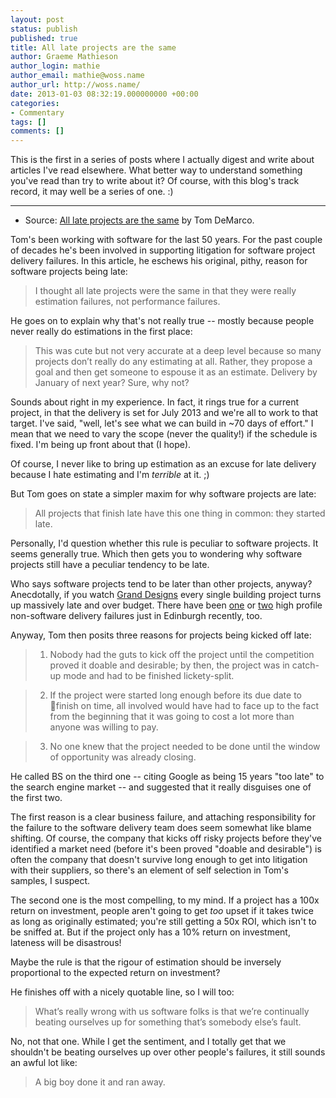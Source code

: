 ```yaml
---
layout: post
status: publish
published: true
title: All late projects are the same
author: Graeme Mathieson
author_login: mathie
author_email: mathie@woss.name
author_url: http://woss.name/
date: 2013-01-03 08:32:19.000000000 +00:00
categories:
- Commentary
tags: []
comments: []
---
```

This is  the first in a series of posts where I actually digest and write about articles I've read elsewhere. What better way to understand something you've read than try to write about it? Of course, with this blog's track record, it may well be a series of one. :)

----

* Source: [All late projects are the same](http://www.computer.org/cms/Computer.org/ComputingNow/homepage/2011/1111/W_SW_AllLateProjectsAretheSame.pdf) by Tom DeMarco.

Tom's been working with software for the last 50 years. For the past couple of decades he's been involved in supporting litigation for software project delivery failures. In this article, he eschews his original, pithy, reason for software projects being late:

> I thought all late projects were the same in that they were really estimation failures, not performance failures.

He goes on to explain why that's not really true -- mostly because people never really do estimations in the first place:

> This was cute but not very accurate at a deep level because so many projects don’t really do any estimating at all. Rather, they propose a goal and then get someone to espouse it as an estimate. Delivery by January of next year? Sure, why not?

Sounds about right in my experience. In fact, it rings true for a current project, in that the delivery is set for July 2013 and we're all to work to that target. I've said, "well, let's see what we can build in ~70 days of effort." I mean that we need to vary the scope (never the quality!) if the schedule is fixed. I'm being up front about that (I hope).

Of course, I never like to bring up estimation as an excuse for late delivery because I hate estimating and I'm *terrible* at it. ;)

But Tom goes on state a simpler maxim for why software projects are late:

> All projects that finish late have this one thing in common: they started late.

Personally, I'd question whether this rule is peculiar to software projects. It seems generally true. Which then gets you to wondering why software projects still have a peculiar tendency to be late.

Who says software projects tend to be later than other projects, anyway? Anecdotally, if you watch [Grand Designs](http://www.channel4.com/programmes/grand-designs/) every single building project turns up massively late and over budget. There have been [one](http://en.wikipedia.org/wiki/Scottish_Parliament_Building) or [two](http://www.edinburgh.gov.uk/trams/) high profile non-software delivery failures just in Edinburgh recently, too.

Anyway, Tom then posits three reasons for projects being kicked off late:

> 1. Nobody had the guts to kick off the project until the competition proved it doable and desirable; by then, the project was in catch-up mode and had to be finished lickety-split.

> 2. If the project were started long enough before its due date to finish on time, all involved would have had to face up to the fact from the beginning that it was going to cost a lot more than anyone was willing to pay.

> 3. No one knew that the project needed to be done until the window of opportunity was already closing.

He called BS on the third one -- citing Google as being 15 years "too late" to the search engine market -- and suggested that it really disguises one of the first two.

The first reason is a clear business failure, and attaching responsibility for the failure to the software delivery team does seem somewhat like blame shifting. Of course, the company that kicks off risky projects before they've identified a market need (before it's been proved "doable and desirable") is often the company that doesn't survive long enough to get into litigation with their suppliers, so there's an element of self selection in Tom's samples, I suspect.

The second one is the most compelling, to my mind. If a project has a 100x return on investment, people aren't going to get *too* upset if it takes twice as long as originally estimated; you're still getting a 50x ROI, which isn't to be sniffed at. But if the project only has a 10% return on investment, lateness will be disastrous!

Maybe the rule is that the rigour of estimation should be inversely proportional to the expected return on investment?

He finishes off with a nicely quotable line, so I will too:

> What’s really wrong with us software folks is that we’re continually beating ourselves up for something that’s somebody else’s fault.

No, not that one. While I get the sentiment, and I totally get that we shouldn't be beating ourselves up over other people's failures, it still sounds an awful lot like:

> A big boy done it and ran away.
